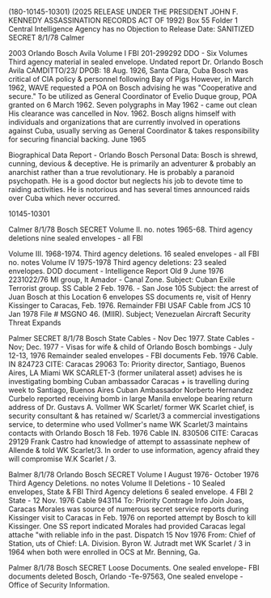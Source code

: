 (180-10145-10301)
(2025 RELEASE UNDER THE PRESIDENT JOHN F. KENNEDY ASSASSINATION RECORDS ACT OF 1992)
Box 55
Folder 1
Central Intelligence Agency
has no Objection to Release
Date: SANITIZED
SECRET
8/1/78
Calmer

2003
Orlando Bosch Avila
Volume I
FBI
201-299292
DDO - Six Volumes
Third agency material in sealed envelope.
Undated report
Dr. Orlando Bosch Avila CAMDITTO/23/
DPOB: 18 Aug. 1926, Santa Clara, Cuba
Bosch was critical of CIA policy & personnel following Bay of Pigs
However, in March 1962, WAVE requested a POA on Bosch advising he was "Cooperative and secure."
To be utilized as General Coordinator of Evelio Duque group, POA granted on 6 March 1962.
Seven polygraphs in May 1962 - came out clean
His clearance was cancelled in Nov. 1962.
Bosch aligns himself with individuals and organizations that are currently involved in operations against Cuba, usually serving as General Coordinator & takes responsibility for securing financial backing.
June 1965

Biographical Data Report - Orlando Bosch
Personal Data: Bosch is shrewd, cunning, devious & deceptive. He is primarily an adventurer & probably an anarchist rather than a true revolutionary. He is probably a paranoid psychopath. He is a good doctor but neglects his job to devote time to raiding activities. He is notorious and has several times announced raids over Cuba which never occurred.

10145-10301

Calmer
8/1/78
Bosch
SECRET
Volume II.
no. notes 1965-68.
Third agency deletions
nine sealed envelopes - all FBI

Volume III. 1968-1974.
Third agency deletions.
16 sealed envelopes - all FBI
no. notes
Volume IV 1975-1978
Third agency deletions:
23 sealed envelopes.
DOD document - Intelligence Report Old 9 June 1976
2231022/76
MI group, It Amador - Canal Zone.
Subject: Cuban Exile Terrorist group.
SS Cable 2 Feb. 1976. - San Jose 105
Subject: the arrest of Juan Bosch at this Location
6 envelopes SS documents re, visit of Henry Kissinger to Caracas, Feb. 1976.
Remainder FBI USAF Cable from JCS 10 Jan 1978
File # MSGNO 46. (MIIR). Subject; Venezuelan Aircraft Security Threat Expands

Palmer
SECRET
8/1/78
Bosch
State Cables - Nov Dec 1977.
State Cables - Nov; Dec. 1977 - Visas for wife & child of Orlando Bosch
bombings - July 12-13, 1976
Remainder sealed envelopes - FBI documents
Feb. 1976 Cable. IN 824723
CITE: Caracas 29063
To: Priority director, Santiago, Buenos Aires, LA Miami
WK SCARLET-3 (former unilateral asset) advises he is investigating bombing Cuban ambassador Caracas + is travelling during week to Santiago, Buenos Aires
Cuban Ambassador Norberto Hernandez Curbelo reported receiving bomb in large Manila envelope bearing return address of Dr. Gustavs A. Vollmer
WK Scarlet/ former WK Scarlet chief, is security consultant & has retained w/ Scarlet/3 a commercial investigations service, to determine who used Vollmer's name
WK Scarlet/3 maintains contacts with Orlando Bosch
18 Feb. 1976
Cable IN. 830506
CITE: Caracas 29129
Frank Castro had knowledge of attempt to assassinate nephew of Allende & told WK Scarlet/3.
In order to use information, agency afraid they will compromise W.K Scarlet / 3.

Balmer 8/1/78
Orlando Bosch
SECRET
Volume I August 1976- October 1976
Third Agency Deletions.
no notes
Volume II
Deletions - 10 Sealed envelopes, State & FBI
Third Agency deletions
6 sealed envelope.
4 FBI
2 State - 12 Nov. 1976
Cable 943114
To: Priority Contrage Info Join Joas, Caracas
Morales was source of numerous secret service reports during Kissinger visit to Caracas in Feb. 1976 on reported attempt by Bosch to kill Kissinger. One SS report indicated Morales had provided Caracas legal attache "with reliable info in the past.
Dispatch 15 Nov 1976
From: Chief of Station, uts
of Chief: LA. Division.
Byron W. Jutradt met WK Scarlet / 3 in 1964 when both were enrolled in OCS at Mr. Benning, Ga.

Palmer
8/1/78
Bosch
SECRET
Loose Documents.
One sealed envelope- FBI documents deleted
Bosch, Orlando -Te-97563,
One sealed envelope - Office of Security Information.
